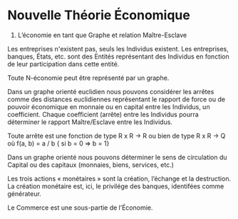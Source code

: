 # Nouvelle Théorie Économique

1. L’économie en tant que Graphe et relation Maître-Esclave

Les entreprises n'existent pas, seuls les Individus existent. Les entreprises, banques, États, etc. sont des Entités représentant des Individus en fonction de leur participation dans cette entité.

Toute N-économie peut être représenté par un graphe.

Dans un graphe orienté euclidien nous pouvons considérer les arrêtes comme des distances euclidiennes représentant le rapport de force ou de pouvoir économique en monnaie ou en capital entre les Individus, un coefficient. Chaque coefficient (arrête) entre les Individus pourra déterminer le rapport Maître/Esclave entre les Individus.

Toute arrête est une fonction de type R x R → R ou bien de type R x R → Q où f(a, b) = a / b { si b = 0 => b = 1}

Dans un graphe orienté nous pouvons déterminer le sens de circulation du Capital ou des capitaux (monnaies, biens, services, etc.)

Les trois actions « monétaires » sont la création, l’échange et la destruction. La création monétaire est, ici, le privilége des banques, identifées comme générateur.

Le Commerce est une sous-partie de l’Économie.
